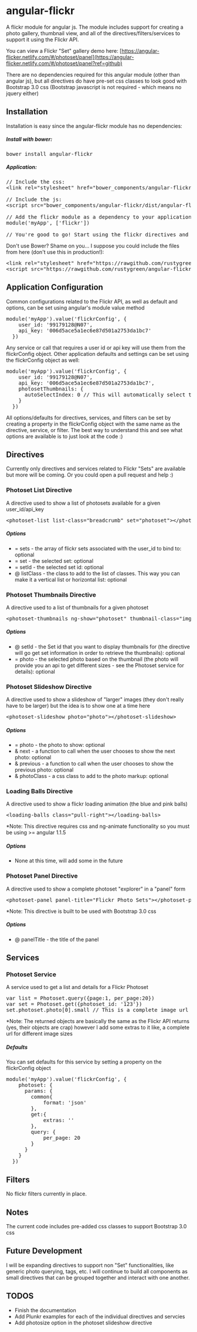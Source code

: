 angular-flickr
==============

A flickr module for angular js. The module includes support for creating a photo gallery, thumbnail view, and all of the directives/filters/services to support it using the Flickr API.

You can view a Flickr "Set" gallery demo here: [https://angular-flicker.netlify.com/#/photoset/panel](https://angular-flicker.netlify.com/#/photoset/panel?ref=github)

There are no dependencies required for this angular module (other than angular js), but all directives do have pre-set css classes to look good with Bootstrap 3.0 css (Bootstrap javascript is not required - which means no jquery either)

## Installation
Installation is easy since the angular-flickr module has no dependencies:

##### Install with bower:
<pre>bower install angular-flickr</pre>

##### Application:
<pre>// Include the css:
&lt;link rel=&quot;stylesheet&quot; href=&quot;bower_components/angular-flickr/dist/angular-flickr.min.css&quot;&gt;

// Include the js:
&lt;script src=&quot;bower_components/angular-flickr/dist/angular-flickr.min.js&quot;&gt;&lt;/script&gt;

// Add the flickr module as a dependency to your application:
module('myApp', ['flickr'])

// You're good to go! Start using the flickr directives and services...</pre>


Don't use Bower? Shame on you... I suppose you could include the files from here (don't use this in production!):
<pre>&lt;link rel=&quot;stylesheet&quot; href=&quot;https://rawgithub.com/rustygreen/angular-flickr/master/dist/angular-flickr.min.css&quot;&gt;
&lt;script src=&quot;https://rawgithub.com/rustygreen/angular-flickr/master/dist/angular-flickr.min.js&quot;&gt;&lt;/script&gt;</pre>


## Application Configuration
Common configurations related to the Flickr API, as well as default and options, can be set using angular's module value method

<pre>module('myApp').value('flickrConfig', {
    user_id: '99179128@N07',
    api_key: '006d5ace5a1ec6e87d501a2753da1bc7'
  })</pre>

Any service or call that requires a user id or api key will use them from the flickrConfig object. Other application defaults and settings can be set using the flickrConfig object as well:
<pre>module('myApp').value('flickrConfig', {
    user_id: '99179128@N07',
    api_key: '006d5ace5a1ec6e87d501a2753da1bc7',
    photosetThumbnails: {
      autoSelectIndex: 0 // This will automatically select the first thumbnail in a list of thumbnails
    }
  })</pre>
  
All options/defaults for directives, services, and filters can be set by creating a property in the flickrConfig object with the same name as the directive, service, or filter. The best way to understand this and see what options are available is to just look at the code :)


## Directives
Currently only directives and services related to Flickr "Sets" are available but more will be coming. Or you could open a pull request and help :)

### Photoset List Directive
A directive used to show a list of photosets available for a given user_id/api_key
<pre>&lt;photoset-list list-class=&quot;breadcrumb&quot; set=&quot;photoset&quot;&gt;&lt;/photoset-list&gt;</pre>

##### Options
* = sets - the array of flickr sets associated with the user_id to bind to: optional
* = set - the selected set: optional
* = setId - the selected set id: optional
* @ listClass - the class to add to the list of classes. This way you can make it a vertical list or horizontal list: optional
 
### Photoset Thumbnails Directive
A directive used to a list of thumbnails for a given photoset
<pre>&lt;photoset-thumbnails ng-show=&quot;photoset&quot; thumbnail-class=&quot;img-thumbnail&quot; photo=&quot;photo&quot; set-id=&quot;{{photoset.id}}&quot;&gt; &lt;/photoset-thumbnails&gt;</pre>

##### Options
* @ setId - the Set id that you want to display thumbnails for (the directive will go get set information in order to retrieve the thumbnails): optional
* = photo - the selected photo based on the thumbnail (the photo will provide you an api to get different sizes - see the Photoset service for details): optional

### Photoset Slideshow Directive
A directive used to show a slideshow of "larger" images (they don't really have to be larger) but the idea is to show one at a time here
<pre>&lt;photoset-slideshow photo=&quot;photo&quot;&gt;&lt;/photoset-slideshow&gt;</pre>

##### Options
* = photo - the photo to show: optional
* & next - a function to call when the user chooses to show the next photo: optional
* & previous - a function to call when the user chooses to show the previous photo: optional
* & photoClass - a css class to add to the photo markup: optional

### Loading Balls Directive
A directive used to show a flickr loading animation (the blue and pink balls)
<pre>&lt;loading-balls class=&quot;pull-right&quot;&gt;&lt;/loading-balls&gt;</pre>
*Note: This directive requires css and ng-animate functionality so you must be using >= angular 1.1.5

##### Options
* None at this time, will add some in the future
 
### Photoset Panel Directive
A directive used to show a complete photoset "explorer" in a "panel" form
<pre>&lt;photoset-panel panel-title=&quot;Flickr Photo Sets&quot;&gt;&lt;/photoset-panel&gt;</pre>
*Note: This directive is built to be used with Bootstrap 3.0 css

##### Options
* @ panelTitle - the title of the panel


## Services

### Photoset Service
A service used to get a list and details for a Flickr Photoset
<pre>var list = Photoset.query({page:1, per_page:20})
var set = Photoset.get({photoset_id: '123'})
set.photoset.photo[0].small // This is a complete image url to a small version of this image</pre>
*Note: The returned objects are basically the same as the Flickr API returns (yes, their objects are crap) however I add some extras to it like, a complete url for different image sizes

##### Defaults
You can set defaults for this service by setting a property on the flickrConfig object

<pre>module('myApp').value('flickrConfig', {
    photoset: {
      params: {
        common{
            format: 'json'
        },
        get:{
            extras: ''
        },
        query: {
            per_page: 20
        }
      }
    }
  })</pre>

## Filters
No flickr filters currently in place.

## Notes
The current code includes pre-added css classes to support Bootstrap 3.0 css

## Future Development
I will be expanding directives to support non "Set" functionalities, like generic photo querying, tags, etc. I will continue to build all components as small directives that can be grouped together and interact with one another.

## TODOS
* Finish the documentation
* Add Plunkr examples for each of the individual directives and servcies
* Add photosize option in the photoset slideshow directive
